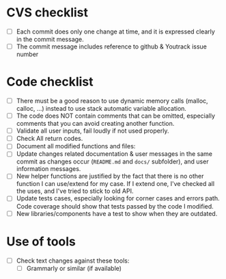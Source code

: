 # CVS checklist
- [ ] Each commit does only one change at time, and it is expressed clearly in
      the commit message.
- [ ] The commit message includes reference to github & Youtrack issue number

# Code checklist
- [ ] There must be a good reason to use dynamic memory calls (malloc, calloc,
      ...) instead to use stack automatic variable allocation.
- [ ] The code does NOT contain comments that can be omitted, especially
      comments that you can avoid creating another function.
- [ ] Validate all user inputs, fail loudly if not used properly.
- [ ] Check All return codes.
- [ ] Document all modified functions and files:
- [ ] Update changes related documentation & user messages in the same commit
      as changes occur (`README.md` and `docs/` subfolder), and user 
      information messages.
- [ ] New helper functions are justified by the fact that there is no other
      function I can use/extend for my case. If I extend one, I've checked all
      the uses, and I've tried to stick to old API.
- [ ] Update tests cases, especially looking for corner cases and errors path.
      Code coverage should show that tests passed by the code I modified.
- [ ] New libraries/components have a test to show when they are outdated.

# Use of tools
- [ ] Check text changes against these tools:
  - [ ] Grammarly or similar (if available)
